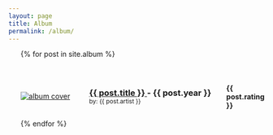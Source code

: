 ```yaml
---
layout: page
title: Album
permalink: /album/
---
```


<ul>
  {% for post in site.album %}
		<div
			class="entry"
			style="display: flex; justify-content: center; align-items: center; margin-top: 30px;">
			<div style="flex: 30%">
				<a href="{{ site.baseurl }}{{ post.url }}"
					><img
						id="cover-small"
						alt="album cover"
						src="{{ post.cover }}"
				/></a>
			</div>
			<div style="flex: 60%">
				<h3 style="margin: 0;">
					<a
						href="{{ site.baseurl }}{{ post.url }}"
						class="read-more">
						{{ post.title }}
					</a>
						- {{ post.year }}</h3>
					<small>
						by: {{ post.artist }}
					</small>
			</div>
			<div style="flex: 10%">
				<h4>{{ post.rating }}</h4>
			</div>
		</div>
  {% endfor %}
</ul>
